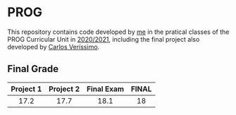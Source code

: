 # PROG

This repository contains code developed by [me](https://sigarra.up.pt/feup/pt/fest_geral.cursos_list?pv_num_unico=201905477) in the pratical classes of the PROG Curricular Unit in [2020/2021](https://sigarra.up.pt/feup/pt/ucurr_geral.ficha_uc_view?pv_ocorrencia_id=459468), including the final project also developed by [Carlos Veríssimo](https://sigarra.up.pt/feup/pt/fest_geral.cursos_list?pv_num_unico=201907716).

## Final Grade
|Project 1|Project 2|Final Exam|FINAL|
|:-----:|:-----:|:-----:|:-----:|
|17.2|17.7|18.1|18|
